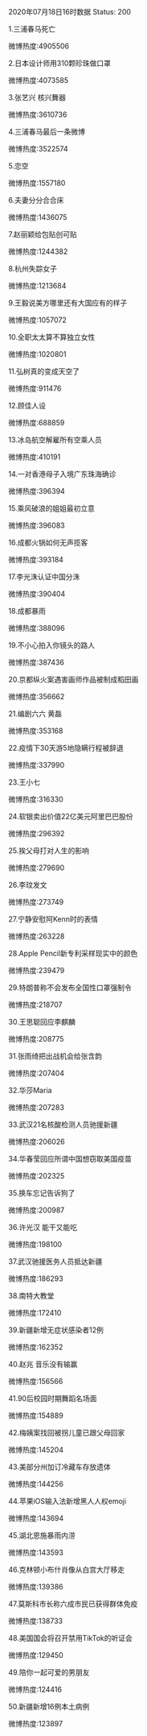 2020年07月18日16时数据
Status: 200

1.三浦春马死亡

微博热度:4905506

2.日本设计师用310颗珍珠做口罩

微博热度:4073585

3.张艺兴 核兴舞器

微博热度:3610736

4.三浦春马最后一条微博

微博热度:3522574

5.恋空

微博热度:1557180

6.夫妻分分合合床

微博热度:1436075

7.赵丽颖给包贴创可贴

微博热度:1244382

8.杭州失踪女子

微博热度:1213684

9.王毅说美方哪里还有大国应有的样子

微博热度:1057072

10.全职太太算不算独立女性

微博热度:1020801

11.弘树真的变成天空了

微博热度:911476

12.顾佳人设

微博热度:688859

13.冰岛航空解雇所有空乘人员

微博热度:410191

14.一对香港母子入境广东珠海确诊

微博热度:396394

15.乘风破浪的姐姐最初立意

微博热度:396083

16.成都火锅如何无声揽客

微博热度:393184

17.李光洙认证中国分洙

微博热度:390404

18.成都暴雨

微博热度:388096

19.不小心拍入你镜头的路人

微博热度:387436

20.京都纵火案遇害画师作品被制成稻田画

微博热度:356662

21.编剧六六 黄磊

微博热度:353168

22.疫情下30天游5地隐瞒行程被辞退

微博热度:337990

23.王小七

微博热度:316330

24.软银卖出价值22亿美元阿里巴巴股份

微博热度:296392

25.挨父母打对人生的影响

微博热度:279690

26.李玟发文

微博热度:273749

27.宁静安慰阿Kenn时的表情

微博热度:263228

28.Apple Pencil新专利采样现实中的颜色

微博热度:239479

29.特朗普称不会发布全国性口罩强制令

微博热度:218707

30.王思聪回应李麒麟

微博热度:208775

31.张雨绮把出战机会给张含韵

微博热度:207404

32.华莎Maria

微博热度:207283

33.武汉21名核酸检测人员驰援新疆

微博热度:206026

34.华春莹回应所谓中国想窃取美国疫苗

微博热度:202325

35.换车忘记告诉狗了

微博热度:200987

36.许光汉 能干又能吃

微博热度:198100

37.武汉驰援医务人员抵达新疆

微博热度:186293

38.南特大教堂

微博热度:172410

39.新疆新增无症状感染者12例

微博热度:162352

40.赵兆 音乐没有输赢

微博热度:156566

41.90后校园时期舞蹈名场面

微博热度:154889

42.梅姨案找回被拐儿童已跟父母回家

微博热度:145204

43.美部分州加订冷藏车存放遗体

微博热度:144256

44.苹果iOS输入法新增黑人人权emoji

微博热度:143694

45.湖北恩施暴雨内涝

微博热度:143593

46.克林顿小布什肖像从白宫大厅移走

微博热度:139386

47.莫斯科市长称六成市民已获得群体免疫

微博热度:138733

48.美国国会将召开禁用TikTok的听证会

微博热度:129450

49.陪你一起可爱的男朋友

微博热度:124416

50.新疆新增16例本土病例

微博热度:123897

